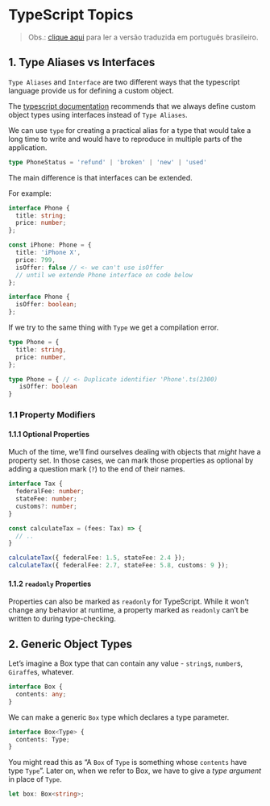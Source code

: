 # TypeScript Topics

> Obs.: [clique aqui](./README-pt-BR.md) para ler a versão traduzida em português brasileiro.

## 1. Type Aliases vs Interfaces

`Type Aliases` and `Interface` are two different ways that the typescript language provide us for defining a custom object.

The [typescript documentation](https://www.typescriptlang.org/docs/handbook/2/objects.html) recommends that we always define custom object types using interfaces instead of `Type Aliases`.

We can use `type` for creating a practical alias for a type that  would take a long time to write and would have to reproduce in multiple parts of the application.

```typescript
type PhoneStatus = 'refund' | 'broken' | 'new' | 'used'
```

The main difference is that interfaces can be extended.

For example:

```typescript
interface Phone {
  title: string;
  price: number;
};

const iPhone: Phone = {
  title: 'iPhone X',
  price: 799,
  isOffer: false // <- we can't use isOffer 
  // until we extende Phone interface on code below
};

interface Phone {
  isOffer: boolean;
};
```

If we try to the same thing with `Type` we get a compilation error.

```typescript
type Phone = {
  title: string,
  price: number,
};

type Phone = { // <- Duplicate identifier 'Phone'.ts(2300)
   isOffer: boolean
}
```

### 1.1 Property Modifiers

#### 1.1.1 Optional Properties

Much of the time, we’ll find ourselves dealing with objects that *might* have a property set. In those cases, we can mark those properties as optional by adding a question mark (`?`) to the end of their names.

```typescript
interface Tax {
  federalFee: number;
  stateFee: number;
  customs?: number;
}

const calculateTax = (fees: Tax) => {
  // ..
}

calculateTax({ federalFee: 1.5, stateFee: 2.4 });
calculateTax({ federalFee: 2.7, stateFee: 5.8, customs: 9 });
```

#### 1.1.2 `readonly` Properties

Properties can also be marked as `readonly` for TypeScript. While it won’t change any behavior at runtime, a property marked as `readonly` can’t be written to during type-checking.

## 2. Generic Object Types

Let’s imagine a Box type that can contain any value - `string`s, `number`s, `Giraffe`s, whatever.

```typescript
interface Box {
  contents: any;
}
```

We can make a generic `Box` type which declares a type parameter.

```typescript
interface Box<Type> {
  contents: Type;
}
```

You might read this as “A `Box` of `Type` is something whose `contents` have type `Type`”. Later on, when we refer to Box, we have to give a *type argument* in place of `Type`.

```typescript
let box: Box<string>;
```

```typescript

```